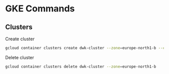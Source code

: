# GKE Commands

## Clusters

Create cluster
```bash
gcloud container clusters create dwk-cluster --zone=europe-north1-b --cluster-version=1.29
```

Delete cluster
```bash
gcloud container clusters delete dwk-cluster --zone=europe-north1-b
```

